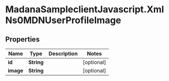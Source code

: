 # MadanaSampleclientJavascript.XmlNs0MDNUserProfileImage

## Properties

Name | Type | Description | Notes
------------ | ------------- | ------------- | -------------
**id** | **String** |  | [optional] 
**image** | **String** |  | [optional] 


